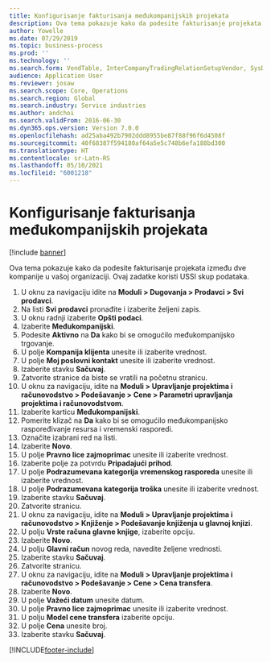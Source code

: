 ```yaml
---
title: Konfigurisanje fakturisanja međukompanijskih projekata
description: Ova tema pokazuje kako da podesite fakturisanje projekata između dve kompanije u vašoj organizaciji.
author: Yowelle
ms.date: 07/29/2019
ms.topic: business-process
ms.prod: ''
ms.technology: ''
ms.search.form: VendTable, InterCompanyTradingRelationSetupVendor, SysDataAreaSelectLookup, ProjParameters, ProjPosting, ProjTransferPrice
audience: Application User
ms.reviewer: josaw
ms.search.scope: Core, Operations
ms.search.region: Global
ms.search.industry: Service industries
ms.author: andchoi
ms.search.validFrom: 2016-06-30
ms.dyn365.ops.version: Version 7.0.0
ms.openlocfilehash: ad25aba492b7902ddd8955be87f88f96f6d4508f
ms.sourcegitcommit: 40f68387f594180af64a5e5c748b6efa188bd300
ms.translationtype: HT
ms.contentlocale: sr-Latn-RS
ms.lasthandoff: 05/10/2021
ms.locfileid: "6001218"
---
```

# <a name="configure-intercompany-project-invoicing"></a>Konfigurisanje fakturisanja međukompanijskih projekata

[!include [banner](../../includes/banner.md)]

Ova tema pokazuje kako da podesite fakturisanje projekata između dve kompanije u vašoj organizaciji. Ovaj zadatke koristi USSI skup podataka.

1. U oknu za navigaciju idite na **Moduli > Dugovanja > Prodavci > Svi prodavci**.
2. Na listi **Svi prodavci** pronađite i izaberite željeni zapis.
3. U oknu radnji izaberite **Opšti podaci**.
4. Izaberite **Međukompanijski**.
5. Podesite **Aktivno** na **Da** kako bi se omogućilo međukompanijsko trgovanje.
6. U polje **Kompanija klijenta** unesite ili izaberite vrednost.
7. U polje **Moj poslovni kontakt** unesite ili izaberite vrednost.
8. Izaberite stavku **Sačuvaj**.
9. Zatvorite stranice da biste se vratili na početnu stranicu.
10. U oknu za navigaciju, idite na **Moduli > Upravljanje projektima i računovodstvo > Podešavanje > Cene > Parametri upravljanja projektima i računovodstvom**.
11. Izaberite karticu **Međukompanijski**.
12. Pomerite klizač na **Da** kako bi se omogućilo međukompanijsko raspoređivanje resursa i vremenski rasporedi.
13. Označite izabrani red na listi.
14. Izaberite **Novo**.
15. U polje **Pravno lice zajmoprimac** unesite ili izaberite vrednost.
16. Izaberite polje za potvrdu **Pripadajući prihod**.
17. U polje **Podrazumevana kategorija vremenskog rasporeda** unesite ili izaberite vrednost.
18. U polje **Podrazumevana kategorija troška** unesite ili izaberite vrednost.
19. Izaberite stavku **Sačuvaj**.
20. Zatvorite stranicu.
21. U oknu za navigaciju, idite na **Moduli > Upravljanje projektima i računovodstvo > Knjiženje > Podešavanje knjiženja u glavnoj knjizi**.
22. U polju **Vrste računa glavne knjige**, izaberite opciju.
23. Izaberite **Novo**.
24. U polju **Glavni račun** novog reda, navedite željene vrednosti.
25. Izaberite stavku **Sačuvaj**.
26. Zatvorite stranicu.
27. U oknu za navigaciju, idite na **Moduli > Upravljanje projektima i računovodstvo > Podešavanje > Cene > Cena transfera**.
28. Izaberite **Novo**.
29. U polje **Važeći datum** unesite datum.
30. U polje **Pravno lice zajmoprimac** unesite ili izaberite vrednost.
31. U polju **Model cene transfera** izaberite opciju.
32. U polje **Cena** unesite broj.
33. Izaberite stavku **Sačuvaj**.



[!INCLUDE[footer-include](../../includes/footer-banner.md)]